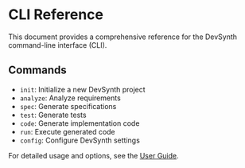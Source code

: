 # CLI Reference

This document provides a comprehensive reference for the DevSynth command-line interface (CLI).

## Commands

- `init`: Initialize a new DevSynth project
- `analyze`: Analyze requirements
- `spec`: Generate specifications
- `test`: Generate tests
- `code`: Generate implementation code
- `run`: Execute generated code
- `config`: Configure DevSynth settings

For detailed usage and options, see the [User Guide](user_guide.md).

